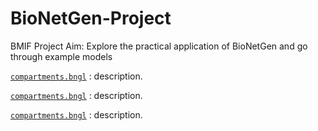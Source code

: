 # BioNetGen-Project

BMIF Project Aim:
Explore the practical application of  BioNetGen and go through example models

[`compartments.bngl`](examples/compartments.bngl)
: description.

[`compartments.bngl`](examples/compartments.bngl)
: description.

[`compartments.bngl`](examples/compartments.bngl)
: description.
